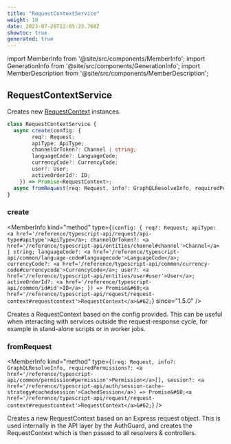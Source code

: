 ```yaml
---
title: "RequestContextService"
weight: 10
date: 2023-07-28T12:05:23.760Z
showtoc: true
generated: true
---
```

<!-- This file was generated from the Vendure source. Do not modify. Instead, re-run the "docs:build" script -->
import MemberInfo from '@site/src/components/MemberInfo';
import GenerationInfo from '@site/src/components/GenerationInfo';
import MemberDescription from '@site/src/components/MemberDescription';


## RequestContextService

<GenerationInfo sourceFile="packages/core/src/service/helpers/request-context/request-context.service.ts" sourceLine="24" packageName="@vendure/core" />

Creates new <a href='/reference/typescript-api/request/request-context#requestcontext'>RequestContext</a> instances.

```ts title="Signature"
class RequestContextService {
  async create(config: {
        req?: Request;
        apiType: ApiType;
        channelOrToken?: Channel | string;
        languageCode?: LanguageCode;
        currencyCode?: CurrencyCode;
        user?: User;
        activeOrderId?: ID;
    }) => Promise<RequestContext>;
  async fromRequest(req: Request, info?: GraphQLResolveInfo, requiredPermissions?: Permission[], session?: CachedSession) => Promise<RequestContext>;
}
```

<div className="members-wrapper">

### create

<MemberInfo kind="method" type={`(config: {         req?: Request;         apiType: <a href='/reference/typescript-api/request/api-type#apitype'>ApiType</a>;         channelOrToken?: <a href='/reference/typescript-api/entities/channel#channel'>Channel</a> | string;         languageCode?: <a href='/reference/typescript-api/common/language-code#languagecode'>LanguageCode</a>;         currencyCode?: <a href='/reference/typescript-api/common/currency-code#currencycode'>CurrencyCode</a>;         user?: <a href='/reference/typescript-api/entities/user#user'>User</a>;         activeOrderId?: <a href='/reference/typescript-api/common/id#id'>ID</a>;     }) => Promise&#60;<a href='/reference/typescript-api/request/request-context#requestcontext'>RequestContext</a>&#62;`}  since="1.5.0"  />

Creates a RequestContext based on the config provided. This can be useful when interacting
with services outside the request-response cycle, for example in stand-alone scripts or in
worker jobs.
### fromRequest

<MemberInfo kind="method" type={`(req: Request, info?: GraphQLResolveInfo, requiredPermissions?: <a href='/reference/typescript-api/common/permission#permission'>Permission</a>[], session?: <a href='/reference/typescript-api/auth/session-cache-strategy#cachedsession'>CachedSession</a>) => Promise&#60;<a href='/reference/typescript-api/request/request-context#requestcontext'>RequestContext</a>&#62;`}   />

Creates a new RequestContext based on an Express request object. This is used internally
in the API layer by the AuthGuard, and creates the RequestContext which is then passed
to all resolvers & controllers.


</div>
